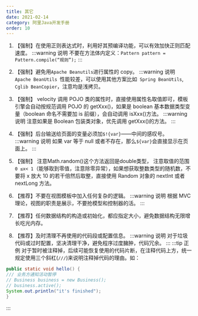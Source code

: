 ```yaml
---
title: 其它
date: 2021-02-14
category: 阿里Java开发手册
order: 10
---
```


1. 【强制】在使用正则表达式时，利用好其预编译功能，可以有效加快正则匹配速度。
:::warning 说明
不要在方法体内定义：`Pattern pattern = Pattern.compile(“规则”);`
:::
2. 【强制】避免用` Apache Beanutils `进行属性的 copy。
:::warning 说明
`Apache BeanUtils `性能较差，可以使用其他方案比如` Spring BeanUtils`,` Cglib BeanCopier`，注意均是浅拷贝。
3. 【强制】 velocity 调用 POJO 类的属性时，直接使用属性名取值即可，模板引擎会自动按规范调用 POJO 的 getXxx()，如果是 boolean 基本数据类型变量（boolean 命名不需要加 is 前缀），会自动调用 isXxx()方法。
:::warning 说明
注意如果是 Boolean 包装类对象，优先调用 getXxx()的方法。
:::
4. 【强制】后台输送给页面的变量必须加`$!{var}`——中间的感叹号。
:::warning 说明
如果 var 等于 null 或者不存在，那么`${var}`会直接显示在页面上。
:::
5. 【强制】
注意Math.random()这个方法返回是double类型，
注意取值的范围 `0 ≤x< 1`（能够取到零值，注意除零异常），如果想获取整数类型的随机数，不要将 x 放大 10 的若干倍然后取整，直接使用 Random 对象的 nextInt 或者 nextLong 方法。

6. 【推荐】不要在视图模板中加入任何复杂的逻辑。
:::warning 说明
根据 MVC 理论，视图的职责是展示，不要抢模型和控制器的活。
:::
7. 【推荐】任何数据结构的构造或初始化，都应指定大小，避免数据结构无限增长吃光内存。
8. 【推荐】及时清理不再使用的代码段或配置信息。
:::warning 说明
对于垃圾代码或过时配置，坚决清理干净，避免程序过度臃肿，代码冗余。
:::
:::tip 正例
对于暂时被注释掉，后续可能恢复使用的代码片断，在注释代码上方，统一规定使用三个斜杠(`///`)来说明注释掉代码的理由。如：
```java
public static void hello() {
/// 业务方通知活动暂停
// Business business = new Business();
// business.active();
System.out.println("it's finished");
}
```
:::
